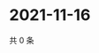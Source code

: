 # 2021-11-16

共 0 条

<!-- BEGIN WEIBO -->
<!-- 最后更新时间 Tue Nov 16 2021 12:18:19 GMT+0800 (China Standard Time) -->

<!-- END WEIBO -->
